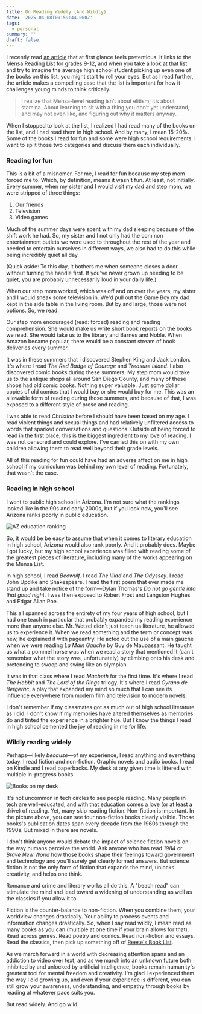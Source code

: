 ```yaml
---
title: On Reading Widely (And Wildly)
date: '2025-04-08T00:59:44.000Z'
tags:
  - personal
summary: ''
draft: false
---
```

I recently read [an article](https://onepercentrule.substack.com/p/the-mensa-reading-list-for-grades?triedRedirect=true) that at first glance feels pretentious. It links to the Mensa Reading List for grades 9-12, and when you take a look at that list and try to imagine the average high school student picking up even one of the books on this list, you might start to roll your eyes. But as I read further, the article makes a compelling case that the list is important for how it challenges young minds to think critically. 

> I realize that Mensa-level reading isn’t about elitism; it’s about stamina. About learning to sit with a thing you don’t yet understand, and may not even like, and figuring out why it matters anyway.

When I stopped to look at the list, I realized I had read many of the books on the list, and I had read them in high school. And by many, I mean 15-20%. Some of the books I read for fun and some were high school requirements. I want to split those two categories and discuss them each individually. 

### Reading for fun

This is a bit of a misnomer. For me, I read for fun because my step mom forced me to. Which, by definition, means it wasn't fun. At least, not initially. Every summer, when my sister and I would visit my dad and step mom, we were stripped of three things: 

1. Our friends
2. Television
3. Video games

Much of the summer days were spent with my dad sleeping because of the shift work he had. So, my sister and I not only had the common entertainment outlets we were used to throughout the rest of the year and needed to entertain ourselves in different ways, we also had to do this while being incredibly quiet all day. 

(Quick aside: To this day, it bothers me when someone closes a door without turning the handle first. If you've never grown up needing to be quiet, you are probably unnecessarily loud in your daily life.)

When our step mom worked, which was off and on over the years, my sister and I would sneak some television in. We'd pull out the Game Boy my dad kept in the side table in the living room. But by and large, those were not options. So, we read. 

Our step mom encouraged (read: forced) reading and reading comprehension. She would make us write short book reports on the books we read. She would take us to the library and Barnes and Noble. When Amazon became popular, there would be a constant stream of book deliveries every summer. 

It was in these summers that I discovered Stephen King and Jack London. It's where I read _The Red Badge of Courage_ and _Treasure Island_. I also discovered comic books during these summers. My step mom would take us to the antique shops all around San Diego County, and many of these shops had old comic books. Nothing super valuable. Just some dollar copies of old comics that I would buy or she would buy for me. This was an allowable form of reading during those summers, and because of that, I was exposed to a different style of prose and reading. 

I was able to read _Christine_ before I should have been based on my age. I read violent things and sexual things and had relatively unfiltered access to words that sparked conversations and questions. Outside of being forced to read in the first place, this is the biggest ingredient to my love of reading. I was not censored and could explore. I've carried this on with my own children allowing them to read well beyond their grade levels. 

All of this reading for fun could have had an adverse affect on me in high school if my curriculum was behind my own level of reading. Fortunately, that wasn't the case. 

### Reading in high school

I went to public high school in Arizona. I'm not sure what the rankings looked like in the 90s and early 2000s, but if you look now, you'll see Arizona ranks poorly in public education.

![AZ education ranking](https://azure-tiny-tahr-350.mypinata.cloud/ipfs/bafybeifg4t5dbofhi4j25bcirjvojb3efowefu3phbvs3rtqyauxf3i2oi)

So, it would be be easy to assume that when it comes to literary education in high school, Arizona would also rank poorly. And it probably does. Maybe I got lucky, but my high school experience was filled with reading some of the greatest pieces of literature, including many of the works appearing on the Mensa List. 

In high school, I read _Beowulf_. I read _The Illiad_ and _The Odyssey_. I read John Updike and Shakespeare. I read the first poem that ever made me stand up and take notice of the form—Dylan Thomas's _Do not go gentle into that good night_. I was then exposed to Robert Frost and Langston Hughes and Edgar Allan Poe. 

This all spanned across the entirety of my four years of high school, but I had one teach in particular that probably expanded my reading experience more than anyone else. Mr. Wetzel didn't just teach us literature, he allowed us to experience it. When we read something and the term or concept was new, he explained it with pageantry. He acted out the use of a main gauche when we were reading  _La Main Gauche_ by Guy de Maupassant. He taught us what a pommel horse was when we read a story that mentioned it (can't remember what the story was, unfortunately) by climbing onto his desk and pretending to swoop and swing like an olympian. 

It was in that class where I read _Macbeth_ for the first time. It's where I read _The Hobbit_ and _The Lord of the Rings_ trilogy. It's where I read _Cyrano de Bergerac_, a play that expanded my mind so much that I can see its influence everywhere from modern film and television to modern novels. 

I don't remember if my classmates got as much out of high school literature as I did. I don't know if my memories have altered themselves as memories do and tinted the experience in a brighter hue. But I know the things I read in high school cemented the joy of reading in me for life. 

### Wildly reading widely

Perhaps—likely _because_—of my experience, I read anything and everything today. I read fiction and non-fiction. Graphic novels and audio books. I read on Kindle and I read paperbacks. My desk at any given time is littered with multiple in-progress books. 

![Books on my desk](https://azure-tiny-tahr-350.mypinata.cloud/ipfs/bafybeie3qfaar7ldpupt3ehd666o7fjrzjjds7x6lfnfhsyd2z3vbwk6du?img-width=500)

It's not uncommon in tech circles to see people reading. Many people in tech are well-educated, and with that education comes a love (or at least a drive) of reading. Yet, many skip reading fiction. Non-fiction is important. In the picture above, you can see four non-fiction books clearly visible. Those books's publication dates span every decade from the 1960s through the 1990s. But mixed in there are novels. 

I don't think anyone would debate the impact of science fiction novels on the way humans perceive the world. Ask anyone who has read _1984_ or _Brave New World_ how those books shape their feelings toward government and technology and you'll surely get clearly formed answers. But science fiction is not the only form of fiction that expands the mind, unlocks creativity, and helps one think. 

Romance and crime and literary works all do this. A "beach read" can stimulate the mind and lead toward a widening of understanding as well as the classics if you allow it to. 

Fiction is the counter-balance to non-fiction. When you combine them, your worldview changes drastically. Your ability to process events and information changes drastically. So, when I say read wildly, I mean read as many books as you can (multiple at one time if your brain allows for that). Read across genres. Read poetry and comics. Read non-fiction and essays. Read the classics, then pick up something off of [Reese's Book List](https://reesesbookclub.com/).

As we march forward in a world with decreasing attention spans and an addiction to video over text, and as we march into an unknown future both inhibited by and unlocked by artificial intelligence, books remain humanity's greatest tool for mental freedom and creativity. I'm glad I experienced them the way I did growing up, and even if your experience is different, you can still grow your awareness, understanding, and empathy through books by reading at whatever pace suits you. 

But read widely. And go wild. 